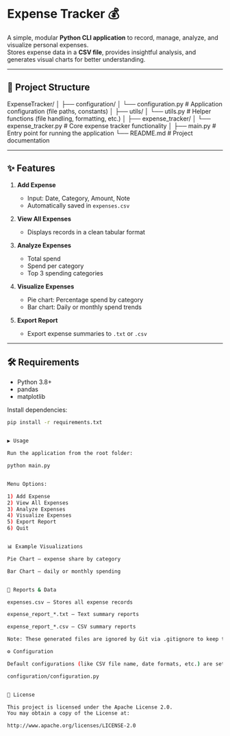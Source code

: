 # Expense Tracker 💰

A simple, modular **Python CLI application** to record, manage, analyze, and visualize personal expenses.  
Stores expense data in a **CSV file**, provides insightful analysis, and generates visual charts for better understanding.

---

## 📂 Project Structure

ExpenseTracker/
│
├── configuration/
│ └── configuration.py # Application configuration (file paths, constants)
│
├── utils/
│ └── utils.py # Helper functions (file handling, formatting, etc.)
│
├── expense_tracker/
│ └── expense_tracker.py # Core expense tracker functionality
│
├── main.py # Entry point for running the application
└── README.md # Project documentation


---

## ✨ Features

1. **Add Expense**
   - Input: Date, Category, Amount, Note
   - Automatically saved in `expenses.csv`

2. **View All Expenses**
   - Displays records in a clean tabular format

3. **Analyze Expenses**
   - Total spend
   - Spend per category
   - Top 3 spending categories

4. **Visualize Expenses**
   - Pie chart: Percentage spend by category
   - Bar chart: Daily or monthly spend trends

5. **Export Report**
   - Export expense summaries to `.txt` or `.csv`

---

## 🛠 Requirements

- Python 3.8+
- pandas
- matplotlib

Install dependencies:
```bash
pip install -r requirements.txt


▶️ Usage

Run the application from the root folder:

python main.py


Menu Options:

1) Add Expense
2) View All Expenses
3) Analyze Expenses
4) Visualize Expenses
5) Export Report
6) Quit


📊 Example Visualizations

Pie Chart – expense share by category

Bar Chart – daily or monthly spending


📄 Reports & Data

expenses.csv – Stores all expense records

expense_report_*.txt – Text summary reports

expense_report_*.csv – CSV summary reports

Note: These generated files are ignored by Git via .gitignore to keep the repo clean.

⚙️ Configuration

Default configurations (like CSV file name, date formats, etc.) are set in:

configuration/configuration.py


📜 License

This project is licensed under the Apache License 2.0.
You may obtain a copy of the License at:

http://www.apache.org/licenses/LICENSE-2.0

